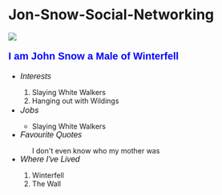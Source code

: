 # Jon-Snow-Social-Networking
<!DOCTYPE html>
<html>
	<head>
		<title>John Snow</title>
	</head>
	<body>
	    <img src="https://tribzap2it.files.wordpress.com/2016/05/kit-harington-game-of-thrones-jon-snow-hbo.jpg" />
	        <p style="font-size:20px; font-family:Arial; color:Blue"><strong>I am John Snow a Male of Winterfell</strong></p>
	            <ul>
	                <li style="font-size:16px; font-family:Arial"><em>Interests</em></li>
	                    <ol>
	                        <li>Slaying White Walkers</li>
	                        <li>Hanging out with Wildings</li>
	                    </ol>
	                <li style="font-size:16px; font-size:Arial"><em>Jobs</em></li>
	                    <ul>
	                        <li>Slaying White Walkers</li>
	                    </ul>
	                 <li style="font-size:16px; font-family:Arial"><em>Favourite Quotes</em></li>
	                    <ul>I don't even know who my mother was</ul>
	                <li style="font-size:16px; font-family:Arial"><em>Where I've Lived</em></li>
	                    <ol>
	                        <li>Winterfell</li>
	                        <li>The Wall</li>
	                    </ol>
	            </ul>
	</body>
</html>
